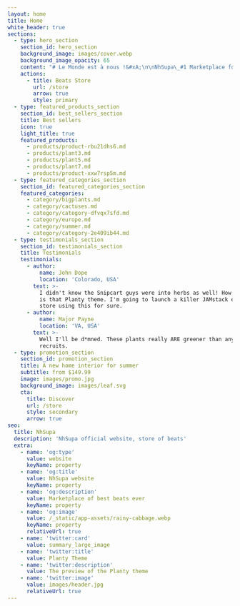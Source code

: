 ```yaml
---
layout: home
title: Home
white_header: true
sections:
  - type: hero_section
    section_id: hero_section
    background_image: images/cover.webp
    background_image_opacity: 65
    content: "# Le Monde est à nous !&#xA;\n\nNhSupa\_#1 Marketplace for US\_FR and Dancehall Type beats\n\n"
    actions:
      - title: Beats Store
        url: /store
        arrow: true
        style: primary
  - type: featured_products_section
    section_id: best_sellers_section
    title: Best sellers
    icon: true
    light_title: true
    featured_products:
      - products/product-rbu21dhs6.md
      - products/plant3.md
      - products/plant5.md
      - products/plant7.md
      - products/product-xxw7rsp5m.md
  - type: featured_categories_section
    section_id: featured_categories_section
    featured_categories:
      - category/bigplants.md
      - category/cactuses.md
      - category/category-dfvqx7sfd.md
      - category/europe.md
      - category/summer.md
      - category/category-2e409ib44.md
  - type: testimonials_section
    section_id: testimonials_section
    title: Testimonials
    testimonials:
      - author:
          name: John Dope
          location: 'Colorado, USA'
        text: >-
          I didn't know the Snipcart guys were into herbs as well! How beautiful
          is that Planty theme. I'm going to launch a killer JAMstack e-commerce
          store using this for sure.
      - author:
          name: Major Payne
          location: 'VA, USA'
        text: >-
          Well I'll be d*mned. These plants really ARE greener than any of my
          recruits.
  - type: promotion_section
    section_id: promotion_section
    title: A new home interior for summer
    subtitle: from $149.99
    image: images/promo.jpg
    background_image: images/leaf.svg
    cta:
      title: Discover
      url: /store
      style: secondary
      arrow: true
seo:
  title: NhSupa
  description: 'NhSupa official website, store of beats'
  extra:
    - name: 'og:type'
      value: website
      keyName: property
    - name: 'og:title'
      value: NhSupa website
      keyName: property
    - name: 'og:description'
      value: Marketplace of best beats ever
      keyName: property
    - name: 'og:image'
      value: /_static/app-assets/rainy-cabbage.webp
      keyName: property
      relativeUrl: true
    - name: 'twitter:card'
      value: summary_large_image
    - name: 'twitter:title'
      value: Planty Theme
    - name: 'twitter:description'
      value: The preview of the Planty theme
    - name: 'twitter:image'
      value: images/header.jpg
      relativeUrl: true
---
```

